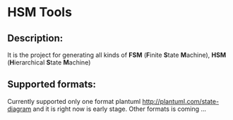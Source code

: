 # HSM Tools

## Description:
It is the project for generating all kinds of **FSM** (**F**inite **S**tate **M**achine), **HSM** (**H**ierarchical **S**tate **M**achine)

## Supported formats:
Currently supported only one format plantuml http://plantuml.com/state-diagram and it is right now is early stage.
Other formats is coming ...
